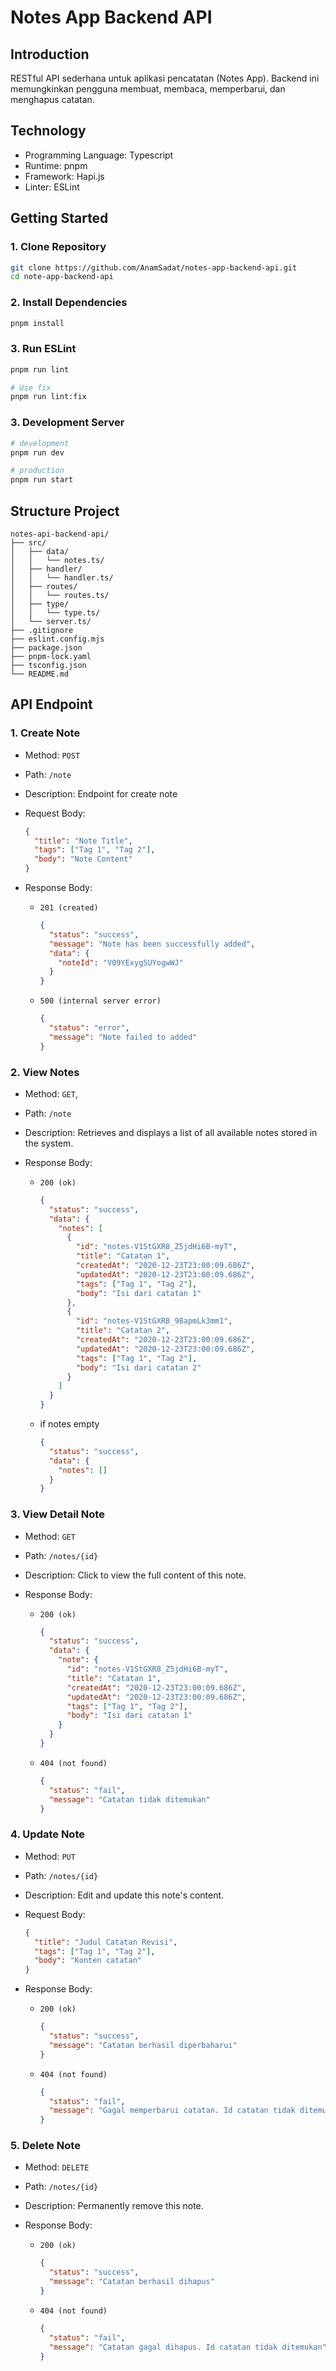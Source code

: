 # Notes App Backend API

## Introduction

RESTful API sederhana untuk aplikasi pencatatan (Notes App). Backend ini memungkinkan pengguna membuat, membaca, memperbarui, dan menghapus catatan.

## Technology

- Programming Language: Typescript
- Runtime: pnpm
- Framework: Hapi.js
- Linter: ESLint

## Getting Started

### 1. Clone Repository

```bash
git clone https://github.com/AnamSadat/notes-app-backend-api.git
cd note-app-backend-api
```

### 2. Install Dependencies

```bash
pnpm install
```

### 3. Run ESLint

```bash
pnpm run lint

# Use fix
pnpm run lint:fix
```

### 3. Development Server

```bash
# development
pnpm run dev

# production
pnpm run start
```

## Structure Project

```plaintext
notes-api-backend-api/
├── src/
│   ├── data/
│   │   └── notes.ts/
│   ├── handler/
│   │   └── handler.ts/
│   ├── routes/
│   │   └── routes.ts/
│   ├── type/
│   │   └── type.ts/
│   └── server.ts/
├── .gitignore
├── eslint.config.mjs
├── package.json
├── pnpm-lock.yaml
├── tsconfig.json
└── README.md
```

## API Endpoint

### 1. Create Note

- Method: `POST`
- Path: `/note`
- Description: Endpoint for create note
- Request Body:

  ```json
  {
    "title": "Note Title",
    "tags": ["Tag 1", "Tag 2"],
    "body": "Note Content"
  }
  ```

- Response Body:

  - `201 (created)`

    ```json
    {
      "status": "success",
      "message": "Note has been successfully added",
      "data": {
        "noteId": "V09YExygSUYogwWJ"
      }
    }
    ```

  - `500 (internal server error)`

    ```json
    {
      "status": "error",
      "message": "Note failed to added"
    }
    ```

### 2. View Notes

- Method: `GET`,
- Path: `/note`
- Description: Retrieves and displays a list of all available notes stored in the system.
- Response Body:

  - `200 (ok)`

    ```json
    {
      "status": "success",
      "data": {
        "notes": [
          {
            "id": "notes-V1StGXR8_Z5jdHi6B-myT",
            "title": "Catatan 1",
            "createdAt": "2020-12-23T23:00:09.686Z",
            "updatedAt": "2020-12-23T23:00:09.686Z",
            "tags": ["Tag 1", "Tag 2"],
            "body": "Isi dari catatan 1"
          },
          {
            "id": "notes-V1StGXR8_98apmLk3mm1",
            "title": "Catatan 2",
            "createdAt": "2020-12-23T23:00:09.686Z",
            "updatedAt": "2020-12-23T23:00:09.686Z",
            "tags": ["Tag 1", "Tag 2"],
            "body": "Isi dari catatan 2"
          }
        ]
      }
    }
    ```

  - if notes empty

    ```json
    {
      "status": "success",
      "data": {
        "notes": []
      }
    }
    ```

### 3. View Detail Note

- Method: `GET`
- Path: `/notes/{id}`
- Description: Click to view the full content of this note.
- Response Body:

  - `200 (ok)`

    ```json
    {
      "status": "success",
      "data": {
        "note": {
          "id": "notes-V1StGXR8_Z5jdHi6B-myT",
          "title": "Catatan 1",
          "createdAt": "2020-12-23T23:00:09.686Z",
          "updatedAt": "2020-12-23T23:00:09.686Z",
          "tags": ["Tag 1", "Tag 2"],
          "body": "Isi dari catatan 1"
        }
      }
    }
    ```

  - `404 (not found)`

    ```json
    {
      "status": "fail",
      "message": "Catatan tidak ditemukan"
    }
    ```

### 4. Update Note

- Method: `PUT`
- Path: `/notes/{id}`
- Description: Edit and update this note's content.
- Request Body:

  ```json
  {
    "title": "Judul Catatan Revisi",
    "tags": ["Tag 1", "Tag 2"],
    "body": "Konten catatan"
  }
  ```

- Response Body:

  - `200 (ok)`

    ```json
    {
      "status": "success",
      "message": "Catatan berhasil diperbaharui"
    }
    ```

  - `404 (not found)`

    ```json
    {
      "status": "fail",
      "message": "Gagal memperbarui catatan. Id catatan tidak ditemukan"
    }
    ```

### 5. Delete Note

- Method: `DELETE`
- Path: `/notes/{id}`
- Description: Permanently remove this note.
- Response Body:

  - `200 (ok)`

    ```json
    {
      "status": "success",
      "message": "Catatan berhasil dihapus"
    }
    ```

  - `404 (not found)`

    ```json
    {
      "status": "fail",
      "message": "Catatan gagal dihapus. Id catatan tidak ditemukan"
    }
    ```

